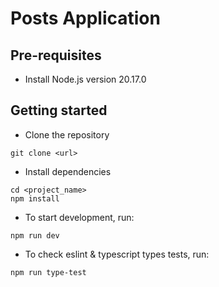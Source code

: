 # Posts Application

## Pre-requisites

-  Install Node.js version 20.17.0

## Getting started

-  Clone the repository

```
git clone <url>
```

-  Install dependencies

```
cd <project_name>
npm install
```

-  To start development, run:

```
npm run dev
```

-  To check eslint & typescript types tests, run:

```
npm run type-test
```
